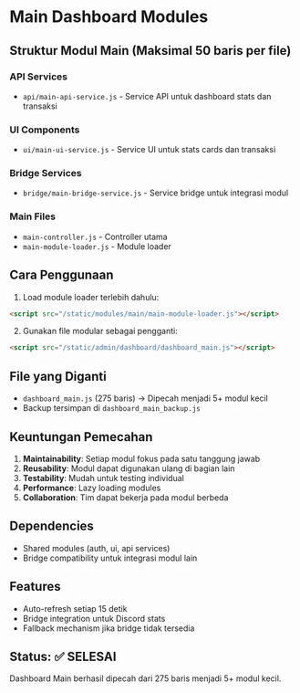 # Main Dashboard Modules

## Struktur Modul Main (Maksimal 50 baris per file)

### API Services
- `api/main-api-service.js` - Service API untuk dashboard stats dan transaksi

### UI Components  
- `ui/main-ui-service.js` - Service UI untuk stats cards dan transaksi

### Bridge Services
- `bridge/main-bridge-service.js` - Service bridge untuk integrasi modul

### Main Files
- `main-controller.js` - Controller utama
- `main-module-loader.js` - Module loader

## Cara Penggunaan

1. Load module loader terlebih dahulu:
```html
<script src="/static/modules/main/main-module-loader.js"></script>
```

2. Gunakan file modular sebagai pengganti:
```html
<script src="/static/admin/dashboard/dashboard_main.js"></script>
```

## File yang Diganti

- `dashboard_main.js` (275 baris) → Dipecah menjadi 5+ modul kecil
- Backup tersimpan di `dashboard_main_backup.js`

## Keuntungan Pemecahan

1. **Maintainability**: Setiap modul fokus pada satu tanggung jawab
2. **Reusability**: Modul dapat digunakan ulang di bagian lain
3. **Testability**: Mudah untuk testing individual
4. **Performance**: Lazy loading modules
5. **Collaboration**: Tim dapat bekerja pada modul berbeda

## Dependencies

- Shared modules (auth, ui, api services)
- Bridge compatibility untuk integrasi modul lain

## Features

- Auto-refresh setiap 15 detik
- Bridge integration untuk Discord stats
- Fallback mechanism jika bridge tidak tersedia

## Status: ✅ SELESAI
Dashboard Main berhasil dipecah dari 275 baris menjadi 5+ modul kecil.
